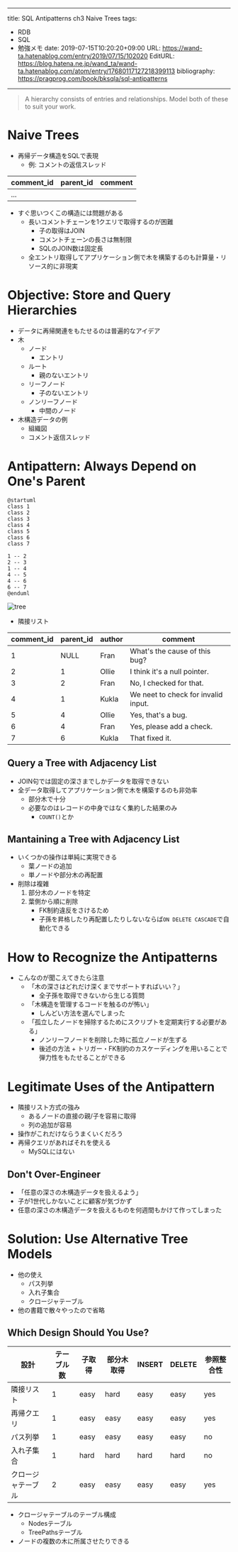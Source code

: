 ---
title: SQL Antipatterns ch3 Naive Trees
tags:
- RDB
- SQL
- 勉強メモ
date: 2019-07-15T10:20:20+09:00
URL: https://wand-ta.hatenablog.com/entry/2019/07/15/102020
EditURL: https://blog.hatena.ne.jp/wand_ta/wand-ta.hatenablog.com/atom/entry/17680117127218399113
bibliography: https://pragprog.com/book/bksqla/sql-antipatterns
-------------------------------------

> A hierarchy consists of entries and relationships. Model both of these to suit your work.


# Naive Trees

- 再帰データ構造をSQLで表現
    - 例: コメントの返信スレッド


| comment_id | parent_id | comment |
|------------|-----------|---------|
| ...        |           |         |

- すぐ思いつくこの構造には問題がある
    - 長いコメントチェーンを1クエリで取得するのが困難
        - 子の取得はJOIN
        - コメントチェーンの長さは無制限
        - SQLのJOIN数は固定長
    - 全エントリ取得してアプリケーション側で木を構築するのも計算量・リソース的に非現実


# Objective: Store and Query Hierarchies

- データに再帰関連をもたせるのは普遍的なアイデア
- 木
    - ノード
        - エントリ
    - ルート
        - 親のないエントリ
    - リーフノード
        - 子のないエントリ
    - ノンリーフノード
        - 中間のノード
- 木構造データの例
    - 組織図
    - コメント返信スレッド


# Antipattern: Always Depend on One's Parent

```
@startuml
class 1
class 2
class 3
class 4
class 5
class 6
class 7

1 -- 2
2 -- 3
1 -- 4
4 -- 5
4 -- 6
6 -- 7
@enduml
```

![tree](https://www.plantuml.com/plantuml/png/SoWkIImgAStDuKhEIImkLZ24qaPGsXXAcq1fKoXj1gNDkRWC5NHrWUgDG9Gnc0TKRGAYJC4KKAqPa08gTKZDIm5Q1G00)


- 隣接リスト

| comment_id | parent_id | author | comment                             |
|------------|-----------|--------|-------------------------------------|
| 1          | NULL      | Fran   | What's the cause of this bug?       |
| 2          | 1         | Ollie  | I think it's a null pointer.        |
| 3          | 2         | Fran   | No, I checked for that.             |
| 4          | 1         | Kukla  | We neet to check for invalid input. |
| 5          | 4         | Ollie  | Yes, that's a bug.                  |
| 6          | 4         | Fran   | Yes, please add a check.            |
| 7          | 6         | Kukla  | That fixed it.                      |


## Query a Tree with Adjacency List

- JOIN句では固定の深さまでしかデータを取得できない
- 全データ取得してアプリケーション側で木を構築するのも非効率
    - 部分木で十分
    - 必要なのはレコードの中身ではなく集約した結果のみ
        - `COUNT()`とか

## Mantaining a Tree with Adjacency List

- いくつかの操作は単純に実現できる
    - 葉ノードの追加
    - 単ノードや部分木の再配置
- 削除は複雑
    1. 部分木のノードを特定
    1. 葉側から順に削除
        - FK制約違反をさけるため
        - 子孫を昇格したり再配置したりしないならば`ON DELETE CASCADE`で自動化できる


# How to Recognize the Antipatterns

- こんなのが聞こえてきたら注意
    - 「木の深さはどれだけ深くまでサポートすればいい？」
        - 全子孫を取得できないから生じる質問
    - 「木構造を管理するコードを触るのが怖い」
        - しんどい方法を選んでしまった
    - 「孤立したノードを掃除するためにスクリプトを定期実行する必要がある」
        - ノンリーフノードを削除した時に孤立ノードが生ずる
        - 後述の方法 + トリガー・FK制約のカスケーディングを用いることで弾力性をもたせることができる


# Legitimate Uses of the Antipattern

- 隣接リスト方式の強み
    - あるノードの直接の親/子を容易に取得
    - 列の追加が容易
- 操作がこれだけならうまくいくだろう
- 再帰クエリがあればそれを使える
    - MySQLにはない


## Don't Over-Engineer

- 「任意の深さの木構造データを扱えるよう」
- 子が1世代しかないことに顧客が気づかず
- 任意の深さの木構造データを扱えるものを何週間もかけて作ってしまった


# Solution: Use Alternative Tree Models

- 他の使え
    - パス列挙
    - 入れ子集合
    - クロージャテーブル
- 他の書籍で散々やったので省略

## Which Design Should You Use?

| 設計               | テーブル数 | 子取得 | 部分木取得 | INSERT | DELETE | 参照整合性 |
|--------------------|------------|--------|------------|--------|--------|------------|
| 隣接リスト         | 1          | easy   | hard       | easy   | easy   | yes        |
| 再帰クエリ         | 1          | easy   | easy       | easy   | easy   | yes        |
| パス列挙           | 1          | easy   | easy       | easy   | easy   | no         |
| 入れ子集合         | 1          | hard   | hard       | hard   | hard   | no         |
| クロージャテーブル | 2          | easy   | easy       | easy   | easy   | yes        |

- クロージャテーブルのテーブル構成
    - Nodesテーブル
    - TreePathsテーブル
- ノードの複数の木に所属させたりできる

